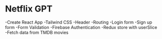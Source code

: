 # Netflix GPT

-Create React App
-Tailwind CSS
-Header
-Routing
-Login form
-Sign up form
-Form Validation
-Firebase Authentication
-Redux store with userSlice
-Fetch data from TMDB movies